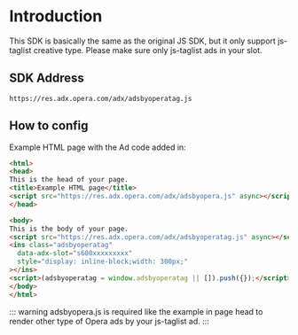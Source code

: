 # Introduction

This SDK is basically the same as the original JS SDK, but it only support js-taglist creative type. Please make sure only js-taglist ads in your slot.

## SDK Address

``` wiki
https://res.adx.opera.com/adx/adsbyoperatag.js
```

## How to config

Example HTML page with the Ad code added in:

``` html
<html>
<head>
This is the head of your page.
<title>Example HTML page</title>
<script src="https://res.adx.opera.com/adx/adsbyopera.js" async></script>
</head>

<body>
This is the body of your page.
<script src="https://res.adx.opera.com/adx/adsbyoperatag.js" async></script>
<ins class="adsbyoperatag"
  data-adx-slot="s600xxxxxxxxx"
  style="display: inline-block;width: 300px;"
></ins>
<script>(adsbyoperatag = window.adsbyoperatag || []).push({});</script>
</body>
</html>
```

::: warning
adsbyopera.js is required like the example in page head to render other type of Opera ads by your js-taglist ad.
:::
